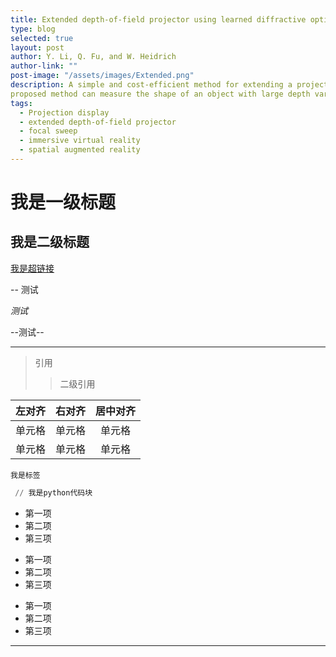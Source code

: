 ```yaml
---
title: Extended depth-of-field projector using learned diffractive optics
type: blog
selected: true
layout: post
author: Y. Li, Q. Fu, and W. Heidrich
author-link: ""
post-image: "/assets/images/Extended.png"
description: A simple and cost-efficient method for extending a projector’s depth-of-field (DOF) is proposed. By leveraging liquid lens technology, we can periodically modulate the focal length of a projector at a frequency that is higher than the critical flicker fusion (CFF) frequency. Fast periodic focal length modulation results in forward and backward sweeping of focusing distance. Fast focal sweep projection makes the point spread function (PSF) of each projected pixel integrated over a sweep period (IPSF; integrated PSF) nearly invariant to the distance from the projector to the projection surface as long as it is positioned within sweep range. This modulation is not perceivable by human observers. Once we compensate projection images for the IPSF, the projected results can be focused at any point within the range. Consequently, the proposed method requires only a single offline PSF measurement; thus, it is an open-loop process. We have proved the approximate invariance of the projector’s IPSF both numerically and experimentally. Through experiments using a prototype system, we have confirmed that the image quality of the proposed method is superior to that of normal projection with fixed focal length. In addition, we demonstrate that a structured light pattern projection technique using the
proposed method can measure the shape of an object with large depth variances more accurately than normal projection techniques.[PDF](https://ieeexplore.ieee.org/stamp/stamp.jsp?tp=&arnumber=7014259)
tags:
  - Projection display
  - extended depth-of-field projector
  - focal sweep
  - immersive virtual reality
  - spatial augmented reality
---
```


# 我是一级标题
## 我是二级标题

[我是超链接](https://baidu.com)

-- 测试

*测试*

--测试--

----

> 引用
>> 二级引用

| 左对齐 | 右对齐 | 居中对齐 |
| :-----| ----: | :----: |
| 单元格 | 单元格 | 单元格 |
| 单元格 | 单元格 | 单元格 |

`我是标签`

```python
 // 我是python代码块
```

* 第一项
* 第二项
* 第三项

+ 第一项
+ 第二项
+ 第三项


- 第一项
- 第二项
- 第三项


---
